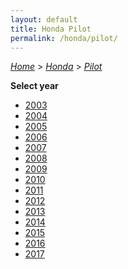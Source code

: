 ```yaml
---
layout: default
title: Honda Pilot
permalink: /honda/pilot/
---
```

[*Home*](/) > [*Honda*](/honda/) > [*Pilot*](/honda/pilot/)

**Select year**

- [2003](/honda/pilot/2003/)
- [2004](/honda/pilot/2004/)
- [2005](/honda/pilot/2005/)
- [2006](/honda/pilot/2006/)
- [2007](/honda/pilot/2007/)
- [2008](/honda/pilot/2008/)
- [2009](/honda/pilot/2009/)
- [2010](/honda/pilot/2010/)
- [2011](/honda/pilot/2011/)
- [2012](/honda/pilot/2012/)
- [2013](/honda/pilot/2013/)
- [2014](/honda/pilot/2014/)
- [2015](/honda/pilot/2015/)
- [2016](/honda/pilot/2016/)
- [2017](/honda/pilot/2017/)